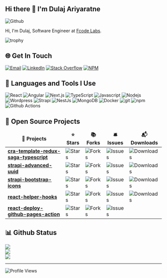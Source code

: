 ## Hi there 👋 I'm Dulaj Ariyaratne


![Github](https://img.shields.io/github/followers/Dulajdeshan?label=Follow&style=social)

Hi, I'm Dulaj, Software Engineer at [Fcode Labs](https://www.fcodelabs.com). 

![trophy](https://github-profile-trophy.vercel.app/?username=Dulajdeshan&row=1&column=5&margin-w=15&theme=dark_dimmed&no-bg=true)


## 🌐 Get In Touch
[![Email](https://img.shields.io/badge/dulajdeshans@gmail.com-%23EA4335.svg?logo=Gmail&logoColor=white)](mailto:dulajdeshans@gmail.com)
[![LinkedIn](https://img.shields.io/badge/LinkedIn-%230077B5.svg?logo=linkedin&logoColor=white)](https://linkedin.com/in/dulaj) [![Stack Overflow](https://img.shields.io/badge/-Stackoverflow-FE7A16?logo=stack-overflow&logoColor=white)](https://stackoverflow.com/users/13368318) [![NPM](https://img.shields.io/badge/-npm-CB3837?logo=npm&logoColor=white)](https://www.npmjs.com/~dulajdeshan) 

## 🚀 Languages and Tools I Use

<p>
<img alt="React" src="https://img.shields.io/badge/-React-45b8d8?style=flat-square&logo=react&logoColor=white" />
<img alt="Angular" src="https://img.shields.io/badge/-Angular-DD0031?style=flat-square&logo=angular&logoColor=white" />
<img alt="Next.js" src="https://img.shields.io/badge/-Next.js-0a0a0a?style=flat-square&logo=Next.js&logoColor=white" />
<img alt="TypeScript" src="https://img.shields.io/badge/-TypeScript-007ACC?style=flat-square&logo=typescript&logoColor=white" />
<img alt="Javascript" src="https://img.shields.io/badge/-Javascript-grey?style=flat-square&logo=javascript&logoColor=#F7B93E" />
<img alt="Nodejs" src="https://img.shields.io/badge/-Nodejs-43853d?style=flat-square&logo=Node.js&logoColor=white" />
<img alt="Wordpress" src="https://img.shields.io/badge/-Wordpress-008ec2?style=flat-square&logo=Wordpress&logoColor=white" />
<img alt="Strapi" src="https://img.shields.io/badge/-Strapi-4945FF?style=flat-square&logo=Strapi&logoColor=white" />
<img alt="NestJs" src="https://img.shields.io/badge/-NestJs-ea2845?style=flat-square&logo=nestjs&logoColor=white" />
<img alt="MongoDB" src="https://img.shields.io/badge/-MongoDB-13aa52?style=flat-square&logo=mongodb&logoColor=white" />
<img alt="Docker" src="https://img.shields.io/badge/-Docker-46a2f1?style=flat-square&logo=docker&logoColor=white" />
<img alt="git" src="https://img.shields.io/badge/-Git-F05032?style=flat-square&logo=git&logoColor=white" />
<img alt="npm" src="https://img.shields.io/badge/-NPM-CB3837?style=flat-square&logo=npm&logoColor=white" />
<img alt="Github Actions" src="https://img.shields.io/badge/-Github_Actions-2088FF?style=flat-square&logo=github-actions&logoColor=white" />
</p>

## 🎁 Open Source Projects

<table>
  <thead align="center">
    <tr border: none;>
      <td><b>🎁 Projects</b></td>
      <td><b>⭐ Stars</b></td>
      <td><b>📚 Forks</b></td>
      <td><b>🛎 Issues</b></td>
      <td><b>📬 Downloads</b></td>
    </tr>
  </thead>
  <tbody>
    <tr>
      <td><a href="https://github.com/Dulajdeshan/cra-template-redux-saga-typescript"><b>cra-template-redux-saga-typescript</b></a></td>
      <td><img alt="Stars" src="https://img.shields.io/github/stars/Dulajdeshan/cra-template-redux-saga-typescript?style=flat-square&labelColor=343b41"/></td>
      <td><img alt="Forks" src="https://img.shields.io/github/forks/Dulajdeshan/cra-template-redux-saga-typescript?style=flat-square&labelColor=343b41"/></td>
      <td><img alt="Issues" src="https://img.shields.io/github/issues/Dulajdeshan/cra-template-redux-saga-typescript?style=flat-square&labelColor=343b41"/></td>
      <td><img alt="Downloads" src="https://img.shields.io/npm/dt/cra-template-redux-saga-typescript"/></td>
    </tr>
    <tr>
      <td><a href="https://github.com/Dulajdeshan/strapi-advanced-uuid"><b>strapi-advanced-uuid</b></a></td>
      <td><img alt="Stars" src="https://img.shields.io/github/stars/Dulajdeshan/strapi-advanced-uuid?style=flat-square&labelColor=343b41"/></td>
      <td><img alt="Forks" src="https://img.shields.io/github/forks/Dulajdeshan/strapi-advanced-uuid?style=flat-square&labelColor=343b41"/></td>
      <td><img alt="Issues" src="https://img.shields.io/github/issues/Dulajdeshan/strapi-advanced-uuid?style=flat-square&labelColor=343b41"/></td>
      <td><img alt="Downloads" src="https://img.shields.io/npm/dt/strapi-advanced-uuid"/></td>
    </tr>
    <tr>
      <td><a href="https://github.com/Dulajdeshan/strapi-bootstrap-icons"><b>strapi-bootstrap-icons</b></a></td>
      <td><img alt="Stars" src="https://img.shields.io/github/stars/Dulajdeshan/strapi-bootstrap-icons?style=flat-square&labelColor=343b41"/></td>
      <td><img alt="Forks" src="https://img.shields.io/github/forks/Dulajdeshan/strapi-bootstrap-icons?style=flat-square&labelColor=343b41"/></td>
      <td><img alt="Issues" src="https://img.shields.io/github/issues/Dulajdeshan/strapi-bootstrap-icons?style=flat-square&labelColor=343b41"/></td>
      <td><img alt="Downloads" src="https://img.shields.io/npm/dt/strapi-bootstrap-icons"/></td>
    </tr>
    <tr>
      <td><a href="https://github.com/fcodelabs/react-helper-hooks"><b>react-helper-hooks</b></a></td>
      <td><img alt="Stars" src="https://img.shields.io/github/stars/fcodelabs/react-helper-hooks?style=flat-square&labelColor=343b41"/></td>
      <td><img alt="Forks" src="https://img.shields.io/github/forks/fcodelabs/react-helper-hooks?style=flat-square&labelColor=343b41"/></td>
      <td><img alt="Issues" src="https://img.shields.io/github/issues/fcodelabs/react-helper-hooks?style=flat-square&labelColor=343b41"/></td>
      <td><img alt="Downloads" src="https://img.shields.io/npm/dt/@fcodelabs/react-helper-hooks"/></td>
    <tr>
      <td><a href="https://github.com/fcodelabs/react-deploy-github-pages-action"><b>react-deploy-github-pages-action</b></a></td>
      <td><img alt="Stars" src="https://img.shields.io/github/stars/fcodelabs/react-deploy-github-pages-action?style=flat-square&labelColor=343b41"/></td>
      <td><img alt="Forks" src="https://img.shields.io/github/forks/fcodelabs/react-deploy-github-pages-action?style=flat-square&labelColor=343b41"/></td>
      <td><img alt="Issues" src="https://img.shields.io/github/issues/fcodelabs/react-deploy-github-pages-action?style=flat-square&labelColor=343b41"/></td>
      <td></td>
    </tr>
  </tbody>
</table>


## 📊 Github Status


<picture>
  <source
    srcset="https://github-readme-stats-dulajdeshan.vercel.app/api?username=Dulajdeshan&show_icons=true&theme=dark&bg_color=00000000"
    media="(prefers-color-scheme: dark)"
  />
  <source
    srcset="https://github-readme-stats-dulajdeshan.vercel.app/api?username=Dulajdeshan&show_icons=true"
    media="(prefers-color-scheme: light), (prefers-color-scheme: no-preference)"
  />
  <img src="https://github-readme-stats-dulajdeshan.vercel.app/api?username=Dulajdeshan&show_icons=true" />
</picture>
</br>
<picture>
  <source
    srcset="https://streak-stats.demolab.com/?user=Dulajdeshan&theme=dark&background=00000000)](https://git.io/streak-stats"
    media="(prefers-color-scheme: dark)"
  />
  <source
    srcset="https://streak-stats.demolab.com/?user=Dulajdeshan&theme=light)](https://git.io/streak-stats"
    media="(prefers-color-scheme: light), (prefers-color-scheme: no-preference)"
  />
  <img src="https://streak-stats.demolab.com/?user=Dulajdeshan&theme=light" />
</picture>
</br>

<picture>
  <source
    srcset="https://github-readme-stats-dulajdeshan.vercel.app/api/top-langs/?username=Dulajdeshan&hide_border=false&include_all_commits=false&count_private=false&layout=compact&theme=dark&bg_color=00000000"
    media="(prefers-color-scheme: dark)"
  />
  <source
    srcset="https://github-readme-stats-dulajdeshan.vercel.app/api/top-langs/?username=Dulajdeshan&hide_border=false&include_all_commits=false&count_private=false&layout=compact"
    media="(prefers-color-scheme: light), (prefers-color-scheme: no-preference)"
  />
  <img src="https://github-readme-stats-dulajdeshan.vercel.app/api/top-langs/?username=Dulajdeshan=true" />
</picture>

---
![Profile Views](https://komarev.com/ghpvc/?username=Dulajdeshan&label=Views)